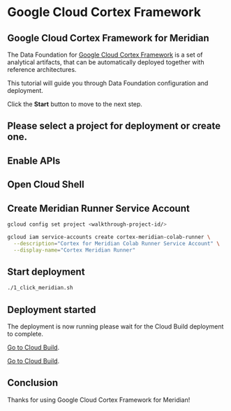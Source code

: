 # Google Cloud Cortex Framework
<walkthrough-tutorial-duration duration="30min"></walkthrough-tutorial-duration>

## Google Cloud Cortex Framework for Meridian 
The Data Foundation for [Google Cloud Cortex Framework](https://cloud.google.com/solutions/cortex) is a set of analytical artifacts, that can be automatically deployed together with reference architectures.

This tutorial will guide you through Data Foundation configuration and deployment.

Click the **Start** button to move to the next step.

## Please select a project for deployment or create one.
<walkthrough-project-setup billing=true></walkthrough-project-setup>

## Enable APIs
<walkthrough-cloud-shell-icon></walkthrough-cloud-shell-icon>

<walkthrough-enable-apis apis="bigquery.googleapis.com,cloudbuild.googleapis.com"></walkthrough-enable-apis>


## Open Cloud Shell
<walkthrough-open-cloud-shell-button></walkthrough-open-cloud-shell-button>

## Create Meridian Runner Service Account
<walkthrough-cloud-shell-icon></walkthrough-cloud-shell-icon>

```sh
gcloud config set project <walkthrough-project-id/>
```


```sh
gcloud iam service-accounts create cortex-meridian-colab-runner \
  --description="Cortex for Meridian Colab Runner Service Account" \
  --display-name="Cortex Meridian Runner"
```

## Start deployment
<walkthrough-cloud-shell-icon></walkthrough-cloud-shell-icon>
```sh
./1_click_meridian.sh
```

## Deployment started

<walkthrough-notification-menu-icon></walkthrough-notification-menu-icon>

The deployment is now running please wait for the Cloud Build deployment to complete.

[Go to Cloud Build](https://console.cloud.google.com/cloud-build/builds).

[Go to Cloud Build](https://console.cloud.google.com/cloud-build/builds?target=_blank).

## Conclusion

Thanks for using Google Cloud Cortex Framework for Meridian!

<walkthrough-conclusion-trophy></walkthrough-conclusion-trophy>
